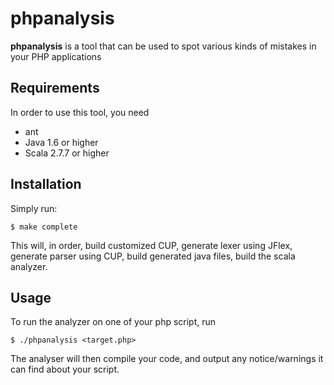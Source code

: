 phpanalysis
======

**phpanalysis** is a tool that can be used to spot various kinds of mistakes in your PHP applications

Requirements
------------
In order to use this tool, you need
 * ant
 * Java 1.6 or higher
 * Scala 2.7.7 or higher


Installation
------------
Simply run:

    $ make complete

This will, in order, build customized CUP, generate lexer using JFlex, generate parser using CUP, build generated java files, build the scala analyzer.

Usage
-----
To run the analyzer on one of your php script, run

    $ ./phpanalysis <target.php>

The analyser will then compile your code, and output any notice/warnings it can find about your script.
